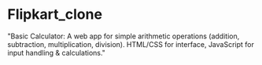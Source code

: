 # Flipkart_clone
"Basic Calculator: A web app for simple arithmetic operations (addition, subtraction, multiplication, division). HTML/CSS for interface, JavaScript for input handling &amp; calculations."
